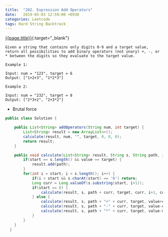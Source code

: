 ```yaml
---
title:  "282. Expression Add Operators"
date:   2019-05-03 12:59:00 +0930
categories: Leetcode
tags: Hard String Backtrack
---
```


[{{page.title}}](https://leetcode.com/problems/expression-add-operators/){:target="_blank"}

    Given a string that contains only digits 0-9 and a target value, return all possibilities to add binary operators (not unary) +, -, or * between the digits so they evaluate to the target value.

    Example 1:

    Input: num = "123", target = 6
    Output: ["1+2+3", "1*2*3"]

    Example 2:

    Input: num = "232", target = 8
    Output: ["2*3+2", "2+3*2"]

* Brutal force

```java
public class Solution {

    public List<String> addOperators(String num, int target) {
        List<String> result = new ArrayList<>();
        calculate(result, num, "", target, 0, 0, 0);
        return result;
    }

    public void calculate(List<String> result, String s, String path, int target, long value, int start, long multi) {
        if(start == s.length() && value == target) {
            result.add(path);
        }
        for(int i = start; i < s.length(); i++) {
            if(i > start && s.charAt(start) == '0') return;
            Long curr = Long.valueOf(s.substring(start, i+1));
            if(start == 0) {
                calculate(result, s, path + curr, target, curr, i+1, curr);
            } else {
                calculate(result, s, path + "+" + curr, target, value+curr, i+1, curr);
                calculate(result, s, path + "-" + curr, target, value-curr, i+1, -curr);
                calculate(result, s, path + "*" + curr, target, value-multi+curr*multi, i+1, curr*multi);
            }
        }
    }
  }
```
